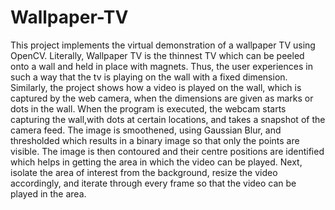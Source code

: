 # Wallpaper-TV

This project implements the virtual demonstration of a wallpaper TV using OpenCV. Literally, Wallpaper TV is the thinnest TV which can be peeled onto a wall and held in place with magnets. Thus, the user experiences in such a way that the tv is playing on the wall with a fixed dimension. Similarly, the project shows how a video is played on the wall, which is captured by the web camera, when the dimensions are given as marks or dots in the wall.
When the program is executed, the webcam starts capturing the wall,with dots at certain locations, and takes a snapshot of the camera feed. The image is smoothened, using Gaussian Blur, and thresholded which results in a binary image so that only the points are visible. The image is then contoured and their centre positions are identified which helps in getting the area in which the video can be played. Next, isolate the area of interest from the background, resize the video accordingly, and iterate through every frame so that the video can be played in the area.



